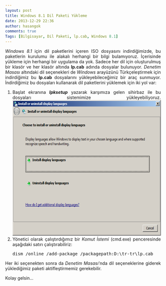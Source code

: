 ```yaml
---
layout: post
title: Windows 8.1 Dil Paketi Yükleme
date: 2013-12-29 22:36
author: hasangok
comments: true
Tags: [Bilgisayar, Dil Paketi, lp.cab, Windows 8.1]
---
```

<p style="text-align: justify;"><em>Windows 8.1</em> için dil paketlerini içeren ISO dosyasını indirdiğimizde, bu paketlerin kurulumu ile alakalı herhangi bir bilgi bulamıyoruz. İçerisinde yükleme için herhangi bir uygulama da yok. Sadece her dil için oluşturulmuş bir klasör ve her klasör altında <strong>lp.cab</strong> adında dosyalar bulunuyor. <em>Denetim Masası</em> altındaki dil seçenekleri de <em>Windows</em> arayüzünü Türkçeleştirmek için indirdiğimiz bu <strong>lp.cab</strong> dosyalarını yükleyebileceğimiz bir araç sunmuyor. İndirdiğimiz bu dosyaları kullanarak dil paketlerini yüklemek için iki yol var:</p>
<p style="text-align: justify;"><!--more--></p>

<ol style="text-align: justify;">
	<li>Başlat ekranına <em><strong>lpksetup</strong></em> yazarak karşımıza gelen sihirbaz ile bu dosyaları sistemimize yükleyebiliyoruz.
<img class="aligncenter size-full wp-image-561" alt="lpksetup" src="https://raw.githubusercontent.com/hasangok/hasangok.github.io/master/uploads/2013/12/lpksetup.png" width="623" height="439" /></li>
	<li>Yönetici olarak çalıştırdığımız bir <em>Komut İstemi</em> (cmd.exe) penceresinde aşağıdaki satırı çalıştırabiliriz:
<pre class="lang:default decode:true">dism /online /add-package /packagepath:D:\tr-tr\lp.cab</pre>
</li>
</ol>
<p style="text-align: justify;">Her iki seçenekten sonra da <em>Denetim Masası</em>'nda dil seçeneklerine giderek yüklediğimiz paketi aktifleştirmemiz gerekebilir.</p>
<p style="text-align: justify;">Kolay gelsin...</p>
